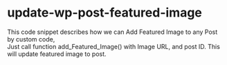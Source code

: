 # update-wp-post-featured-image
This code snippet describes how we can Add Featured Image to any Post by custom code,  
Just call function add_Featured_Image() with Image URL, and post ID. 
This will update featured image to post.
